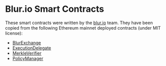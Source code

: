 # Blur.io Smart Contracts

These smart contracts were written by the [blur.io](https://blur.io) team. They have been copied from the following Ethereum mainnet deployed contracts (under MIT license):
* [BlurExchange](https://etherscan.io/address/0x031aa05da8bf778dfc36d8d25ca68cbb2fc447c6#code)
* [ExecutionDelegate](https://etherscan.io/address/0x00000000000111abe46ff893f3b2fdf1f759a8a8#code)
* [MerkleVerifier](https://etherscan.io/address/0x4c2bbdbeccae1c492c681158a46eae498a05627b#code)
* [PolicyManager](https://etherscan.io/address/0x3a35a3102b5c6bd1e4d3237248be071ef53c8331#code)
